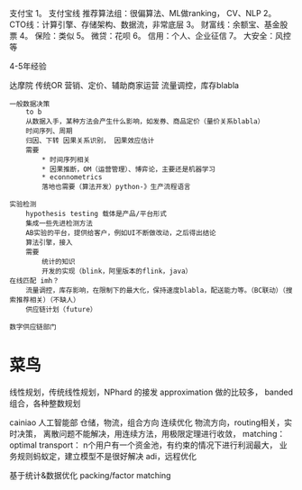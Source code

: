 支付宝
1。 支付宝线
    推荐算法组：很偏算法、ML做ranking， CV、NLP
2。 CTO线：计算引擎、存储架构、数据流，非常底层
3。 财富线：余额宝、基金股票
4。 保险：类似
5。 微贷：花呗
6。 信用：个人、企业征信
7。 大安全：风控等

4-5年经验

达摩院
    传统OR
    营销、定价、辅助商家运营
    流量调控，库存blabla

    一般数据决策
        to b
        从数据入手，某种方法会产生什么影响，如发券、商品定价（量价关系blabla）
        时间序列、周期
        归因、下转 因果关系识别， 因果效应估计
        需要
            * 时间序列相关
            * 因果推断，OM（运营管理）、博弈论，主要还是机器学习
            * econnometrics
            落地也需要（算法开发）python-》生产流程语言 
    
    实验检测
        hypothesis testing 载体是产品/平台形式
        集成一些先进检测方法
        AB实验的平台，提供给客户，例如UI不断做改动，之后得出结论
        算法引擎，接入
        需要
            统计的知识
            开发的实现（blink，阿里版本的flink，java）
    在线匹配 imh？
        流量调控，库存影响，在限制下的最大化，保持速度blabla，配送能力等。（BC联动）（搜索推荐相关）（不缺人）
        供应链计划（future）
    
    数字供应链部门

# 菜鸟
线性规划，传统线性规划，NPhard 的接发
approximation 做的比较多， banded
组合，各种整数规划


cainiao 人工智能部
仓储，物流，组合方向
连续优化 物流方向，routing相关，实时决策，
    离散问题不能解决，用连续方法，用极限定理进行收敛， matching： 
        optimal transport： n个用户有一个资金池，有约束的情况下进行利润最大， 业务规则蚂蚁定，建立模型不是很好解决
adi，远程优化

基于统计&数据优化
packing/factor matching

